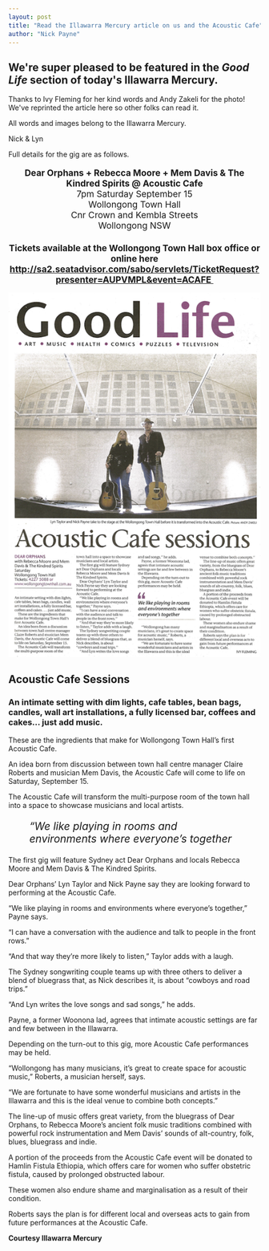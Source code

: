 ```yaml
---
layout: post
title: "Read the Illawarra Mercury article on us and the Acoustic Cafe"
author: "Nick Payne"
---
```


## We're super pleased to be featured in the <em>Good Life</em> section of today's Illawarra Mercury.

<p>Thanks to Ivy Fleming for her kind words and Andy Zakeli for the photo! We've reprinted the article here so other folks can read it.</p>
<p>All words and images belong to the Illawarra Mercury.</p>
<p>Nick &amp; Lyn</p>
<p>Full details for the gig are as follows.</p>
<p style="text-align: center; font-size: 1.25em;"><strong>Dear Orphans + Rebecca Moore + Mem Davis &amp; The Kindred Spirits @ Acoustic Cafe</strong><br />7pm Saturday September 15<br />Wollongong Town Hall<br />Cnr Crown and Kembla Streets<br />Wollongong NSW</p>
<h2 style="text-align: center; font-size: 1.25em;">Tickets available at the Wollongong Town Hall box office or online here<br /><a class="external" href="http://sa2.seatadvisor.com/sabo/servlets/TicketRequest?presenter=AUPVMPL&amp;event=ACAFE  " target="_blank">http://sa2.seatadvisor.com/sabo/servlets/TicketRequest?presenter=AUPVMPL&amp;event=ACAFE&nbsp;</a></h2>
<p style="text-align: center;"><img title="Acoustic Cafe Sessions" src="/images/2012/9/mercury.png" alt="Acoustic Cafe Sessions" /></p>
<h2>Acoustic Cafe Sessions</h2>
<h3>An intimate setting with dim lights, cafe tables, bean bags, candles, wall art installations, a fully licensed bar, coffees and cakes... just add music.</h3>
<p>These are the ingredients that make for Wollongong Town Hall&rsquo;s first Acoustic Cafe.</p>
<p>An idea born from discussion between town hall centre manager Claire Roberts and musician Mem Davis, the Acoustic Cafe will come to life on Saturday, September 15.</p>
<p>The Acoustic Cafe will transform the multi-purpose room of the town hall into a space to showcase musicians and local artists.</p>
<p style="font-size: 1.5em; font-style: italic; margin-left: 2em; margin-right: 2em;">&ldquo;We like playing in rooms and environments where everyone&rsquo;s together</p>
<p>The first gig will feature Sydney act Dear Orphans and locals Rebecca Moore and Mem Davis &amp; The Kindred Spirits.</p>
<p>Dear Orphans&rsquo; Lyn Taylor and Nick Payne say they are looking forward to performing at the Acoustic Cafe.</p>
<p>&ldquo;We like playing in rooms and environments where everyone&rsquo;s together,&rdquo; Payne says.</p>
<p>&ldquo;I can have a conversation with the audience and talk to people in the front rows.&rdquo;</p>
<p>&ldquo;And that way they&rsquo;re more likely to listen,&rdquo; Taylor adds with a laugh.</p>
<p>The Sydney songwriting couple teams up with three others to deliver a blend of bluegrass that, as Nick describes it, is about &ldquo;cowboys and road trips.&rdquo;</p>
<p>&ldquo;And Lyn writes the love songs and sad songs,&rdquo; he adds.</p>
<p>Payne, a former Woonona lad, agrees that intimate acoustic settings are far and few between in the Illawarra.</p>
<p>Depending on the turn-out to this gig, more Acoustic Cafe performances may be held.</p>
<p>&ldquo;Wollongong has many musicians, it&rsquo;s great to create space for acoustic music,&rdquo; Roberts, a musician herself, says.</p>
<p>&ldquo;We are fortunate to have some wonderful musicians and artists in the Illawarra and this is the ideal venue to combine both concepts.&rdquo;</p>
<p>The line-up of music offers great variety, from the bluegrass of Dear Orphans, to Rebecca Moore&rsquo;s ancient folk music traditions combined with powerful rock instrumentation and Mem Davis&rsquo; sounds of alt-country, folk, blues, bluegrass and indie.</p>
<p>A portion of the proceeds from the Acoustic Cafe event will be donated to Hamlin Fistula Ethiopia, which offers care for women who suffer obstetric fistula, caused by prolonged obstructed labour.</p>
<p>These women also endure shame and marginalisation as a result of their condition.</p>
<p>Roberts says the plan is for different local and overseas acts to gain from future performances at the Acoustic Cafe.</p>
<p><strong>Courtesy Illawarra Mercury</strong></p>
